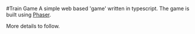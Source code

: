 #Train Game
A simple web based 'game' written in typescript. The game is built using [Phaser](https://phaser.io).

More details to follow.
